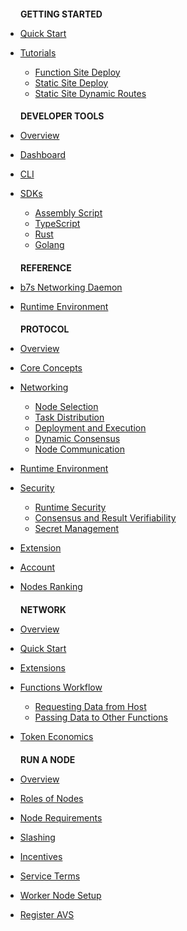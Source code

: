<h4 style="padding-left: 24px; margin-bottom: 0;">GETTING STARTED</h4>

* [Quick Start](quick-start/)

* [Tutorials](tutorials/)
  * [Function Site Deploy](tutorials/function-site-deploy.md)
  * [Static Site Deploy](tutorials/static-site-deploy.md)
  * [Static Site Dynamic Routes](tutorials/static-site-dynamic-routes.md)

<h4 style="padding-left: 24px; margin-bottom: 0;">DEVELOPER TOOLS</h4>

* [Overview](developer-tools/)

* [Dashboard](developer-tools/dashboard/)

* [CLI](developer-tools/cli/)

* [SDKs](developer-tools/sdks/)
  * [Assembly Script](developer-tools/sdks/assembly-script.md)
  * [TypeScript](developer-tools/sdks/typescript.md)
  * [Rust](developer-tools/sdks/rust.md)
  * [Golang](developer-tools/sdks/golang.md)

<h4 style="padding-left: 24px; margin-bottom: 0;">REFERENCE</h4>

* [b7s Networking Daemon](reference/b7s-networking-daemon/)

* [Runtime Environment](reference/runtime-environment/)

<h4 style="padding-left: 24px; margin-bottom: 0;">PROTOCOL</h4>

* [Overview](protocol/)

* [Core Concepts](protocol/core-concepts.md)

* [Networking](protocol/networking.md)
  * [Node Selection](protocol/networking/selection.md)
  * [Task Distribution](protocol/networking/distribution.md)
  * [Deployment and Execution](protocol/networking/execution.md)
  * [Dynamic Consensus](protocol/networking/consensus.md)
  * [Node Communication](protocol/networking/communication.md)

* [Runtime Environment](protocol/runtime-environment.md)

* [Security](protocol/security.md)
  * [Runtime Security](protocol/security/runtime-security.md)
  * [Consensus and Result Verifiability](protocol/security/consensus-and-result-verifiability.md)
  * [Secret Management](protocol/security/secret-management.md)

* [Extension](protocol/extension.md)

* [Account](protocol/account.md)

* [Nodes Ranking](protocol/nodes/ranking.md)

<h4 style="padding-left: 24px; margin-bottom: 0;">NETWORK</h4>

* [Overview](network/)

* [Quick Start](network/quick-start.md)

* [Extensions](network/extensions.md)

* [Functions Workflow](network/functions-workflow/)
  * [Requesting Data from Host](network/functions-workflow/requesting-data.md)
  * [Passing Data to Other Functions](network/functions-workflow/passing-data.md)

* [Token Economics](network/economics/)

<h4 style="padding-left: 24px; margin-bottom: 0;">RUN A NODE</h4>

* [Overview](run-a-node/)

* [Roles of Nodes](run-a-node/roles-of-nodes.md)

* [Node Requirements](run-a-node/node-requirements.md)

* [Slashing](run-a-node/slashing.md)

* [Incentives](run-a-node/incentives.md)

* [Service Terms](run-a-node/service-terms.md)

* [Worker Node Setup](run-a-node/worker-node-setup.md)

* [Register AVS](run-a-node/register-avs.md)